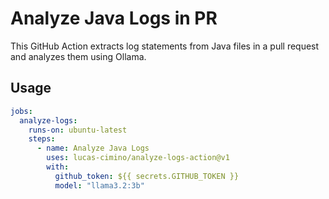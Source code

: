 # Analyze Java Logs in PR

This GitHub Action extracts log statements from Java files in a pull request and analyzes them using Ollama.

## Usage

```yaml
jobs:
  analyze-logs:
    runs-on: ubuntu-latest
    steps:
      - name: Analyze Java Logs
        uses: lucas-cimino/analyze-logs-action@v1
        with:
          github_token: ${{ secrets.GITHUB_TOKEN }}
          model: "llama3.2:3b"
